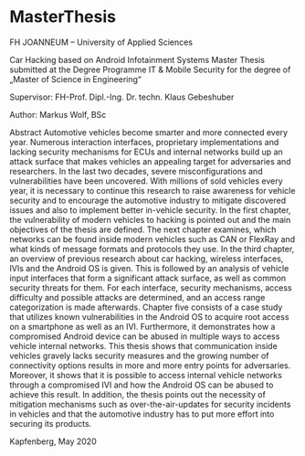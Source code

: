 # MasterThesis

FH JOANNEUM – University of Applied Sciences

Car Hacking based on Android Infotainment Systems
Master Thesis
submitted at the Degree Programme IT & Mobile Security
for the degree of „Master of Science in Engineering“

Supervisor:
FH-Prof. Dipl.-Ing. Dr. techn. Klaus Gebeshuber

Author:
Markus Wolf, BSc

Abstract
Automotive vehicles become smarter and more connected every year. Numerous
interaction interfaces, proprietary implementations and lacking security mechanisms
for ECUs and internal networks build up an attack surface that makes vehicles an
appealing target for adversaries and researchers. In the last two decades, severe
misconfigurations and vulnerabilities have been uncovered. With millions of sold
vehicles every year, it is necessary to continue this research to raise awareness for
vehicle security and to encourage the automotive industry to mitigate discovered issues
and also to implement better in-vehicle security.
In the first chapter, the vulnerability of modern vehicles to hacking is pointed out and
the main objectives of the thesis are defined. The next chapter examines, which
networks can be found inside modern vehicles such as CAN or FlexRay and what
kinds of message formats and protocols they use. In the third chapter, an overview of
previous research about car hacking, wireless interfaces, IVIs and the Android OS is
given. This is followed by an analysis of vehicle input interfaces that form a significant
attack surface, as well as common security threats for them. For each interface,
security mechanisms, access difficulty and possible attacks are determined, and an
access range categorization is made afterwards. Chapter five consists of a case study
that utilizes known vulnerabilities in the Android OS to acquire root access on a
smartphone as well as an IVI. Furthermore, it demonstrates how a compromised
Android device can be abused in multiple ways to access vehicle internal networks.
This thesis shows that communication inside vehicles gravely lacks security measures
and the growing number of connectivity options results in more and more entry points
for adversaries. Moreover, it shows that it is possible to access internal vehicle
networks through a compromised IVI and how the Android OS can be abused to
achieve this result. In addition, the thesis points out the necessity of mitigation
mechanisms such as over-the-air-updates for security incidents in vehicles and that the
automotive industry has to put more effort into securing its products.

Kapfenberg, May 2020
